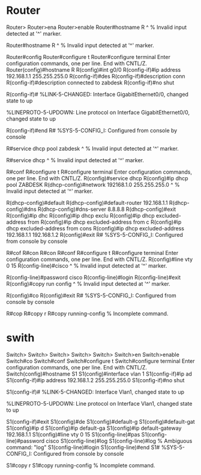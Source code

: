 # Router
Router>
Router>ena
Router>enable 
Router#hostname R
                ^
% Invalid input detected at '^' marker.
	
Router#hostname R
                ^
% Invalid input detected at '^' marker.
	
Router#config
Router#configure t
Router#configure terminal 
Enter configuration commands, one per line.  End with CNTL/Z.
Router(config)#hostname R
R(config)#int g0/0
R(config-if)#ip address 192.168.1.1 255.255.255.0
R(config-if)#des
R(config-if)#description conn
R(config-if)#description connected to zabdesk
R(config-if)#no shut

R(config-if)#
%LINK-5-CHANGED: Interface GigabitEthernet0/0, changed state to up

%LINEPROTO-5-UPDOWN: Line protocol on Interface GigabitEthernet0/0, changed state to up

R(config-if)#end
R#
%SYS-5-CONFIG_I: Configured from console by console


R#service dhcp pool zabdesk
          ^
% Invalid input detected at '^' marker.
	
R#service dhcp 
          ^
% Invalid input detected at '^' marker.
	
R#conf
R#configure t
R#configure terminal 
Enter configuration commands, one per line.  End with CNTL/Z.
R(config)#service dhcp
R(config)#ip dhcp pool ZABDESK
R(dhcp-config)#network 192168.1.0 255.255.255.0
                       ^
% Invalid input detected at '^' marker.
	
R(dhcp-config)#default
R(dhcp-config)#default-router 192.168.1.1
R(dhcp-config)#dns
R(dhcp-config)#dns-server 8.8.8.8
R(dhcp-config)#exit
R(config)#ip dhc
R(config)#ip dhcp exclu
R(config)#ip dhcp excluded-address from
R(config)#ip dhcp excluded-address from c
R(config)#ip dhcp excluded-address from cons
R(config)#ip dhcp excluded-address 192.168.1.1 192.168.1.2
R(config)#exit
R#
%SYS-5-CONFIG_I: Configured from console by console

R#cof
R#con
R#con
R#conf
R#configure t
R#configure terminal 
Enter configuration commands, one per line.  End with CNTL/Z.
R(config)#line vty 0 15
R(config-line)#cisco
               ^
% Invalid input detected at '^' marker.
	
R(config-line)#password cisco
R(config-line)#login
R(config-line)#exit
R(config)#copy run config
            ^
% Invalid input detected at '^' marker.
	
R(config)#co
R(config)#exit
R#
%SYS-5-CONFIG_I: Configured from console by console

R#cop
R#copy r
R#copy running-config 
% Incomplete command.





# swith

Switch>
Switch>
Switch>
Switch>
Switch>
Switch>en
Switch>enable 
Switch#co
Switch#conf
Switch#configure t
Switch#configure terminal 
Enter configuration commands, one per line.  End with CNTL/Z.
Switch(config)#hostname S1
S1(config)#interface vlan 1
S1(config-if)#ip ad
S1(config-if)#ip address 192.168.1.2 255.255.255.0
S1(config-if)#no shut

S1(config-if)#
%LINK-5-CHANGED: Interface Vlan1, changed state to up

%LINEPROTO-5-UPDOWN: Line protocol on Interface Vlan1, changed state to up

S1(config-if)#exit
S1(config)#de
S1(config)#default-g
S1(config)#default-gat
S1(config)#ip d
S1(config)#ip default-ga
S1(config)#ip default-gateway 192.168.1.1
S1(config)#line vty 0 15
S1(config-line)#pas
S1(config-line)#password cisco
S1(config-line)#log
S1(config-line)#log
% Ambiguous command: "log"
S1(config-line)#login
S1(config-line)#end
S1#
%SYS-5-CONFIG_I: Configured from console by console

S1#copy r
S1#copy running-config 
% Incomplete command.

